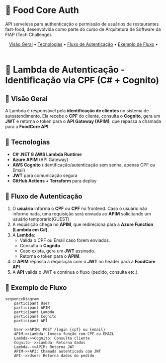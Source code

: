 # 🔑​ Food Core Auth

API serveless para authenticação e permissão de usuários de restaurantes fast-food, desenvolvida como parte do curso de Arquitetura de Software
da FIAP (Tech Challenge).

<div align="center">
  <a href="#visao-geral">Visão Geral</a> •
  <a href="#tecnologias">Tecnologias</a> •
  <a href="#fluxo-de-autenticacao">Fluxo de Autenticação</a> •
  <a href="#exemplo-de-fluxo">Exemplo de Fluxo</a> •
</div><br>

# 🔑 Lambda de Autenticação - Identificação via CPF (C# + Cognito)

## 📖 Visão Geral

A Lambda é responsável pela **identificação de clientes** no sistema de autoatendimento.
Ela recebe o **CPF** do cliente, consulta o **Cognito**, gera um **JWT** e retorna o token para o **API Gateway (APIM)**, que repassa a chamada para a **FoodCore API**.

## 🚀 Tecnologias

- **C# .NET 8 AWS Lambda Runtime**
- **Azure APIM** (API Gateway)
- **AWS Cognito** (identificação/autenticação sem senha, apenas CPF ou Email)
- **JWT** para comunicação segura
- **GitHub Actions + Terraform** para deploy

## 🔄 Fluxo de Autenticação

1. O **usuário** informa o **CPF** ou **CPF** no frontend. Caso o usuário não informe nada, uma requisição será enviada ao **APIM** solicitando um usuário temporário(GUEST)
2. A requisição chega no **APIM**, que redireciona para a **Azure Function (Lambda em C#)**.
3. A **Lambda**:
   - Valida o CPF ou Email caso forem enviados.
   - Consulta o **Cognito**.
   - Caso exista, gera um **JWT** assinado.
   - Retorna o token para o **APIM**.
4. O **APIM** repassa a requisição com o **JWT** no header para a **FoodCore API**.
5. A **API** valida o JWT e continua o fluxo (pedido, consulta etc.).

## 🧩 Exemplo de Fluxo

```mermaid
sequenceDiagram
    participant User
    participant APIM
    participant Lambda
    participant Cognito
    participant API

    User->>APIM: POST /login {cpf} ou {email}
    APIM->>Lambda: Invoca função com CPF ou EMAIL
    Lambda->>Cognito: Consulta cliente
    Cognito-->>Lambda: Retorna dados
    Lambda-->>APIM: Retorna JWT
    APIM->>API: Chamada autenticada com JWT
    API-->>User: Retorna dados do pedido

